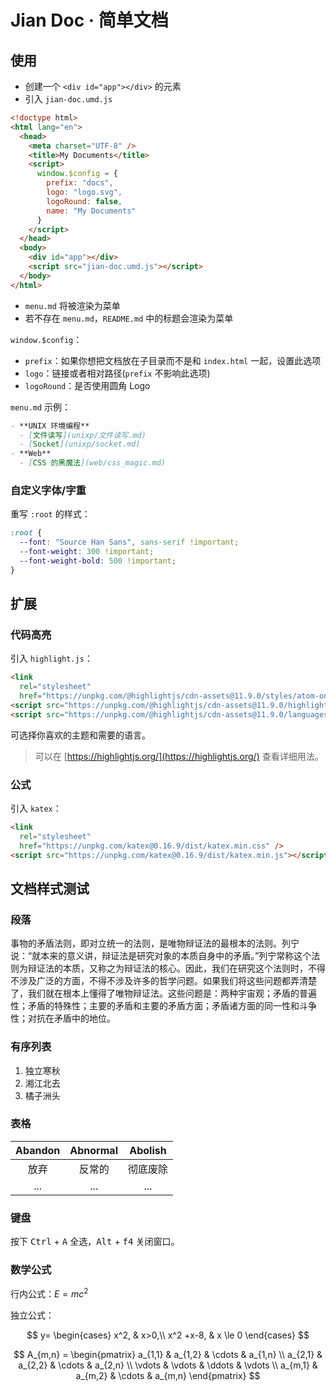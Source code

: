 # Jian Doc · 简单文档

## 使用

- 创建一个 `<div id="app"></div>` 的元素
- 引入 `jian-doc.umd.js`

```html
<!doctype html>
<html lang="en">
  <head>
    <meta charset="UTF-8" />
    <title>My Documents</title>
    <script>
      window.$config = {
        prefix: "docs",
        logo: "logo.svg",
        logoRound: false,
        name: "My Documents"
      }
    </script>
  </head>
  <body>
    <div id="app"></div>
    <script src="jian-doc.umd.js"></script>
  </body>
</html>
```

- `menu.md` 将被渲染为菜单
- 若不存在 `menu.md`，`README.md` 中的标题会渲染为菜单

`window.$config`：

- `prefix`：如果你想把文档放在子目录而不是和 `index.html` 一起，设置此选项
- `logo`：链接或者相对路径(`prefix` 不影响此选项)
- `logoRound`：是否使用圆角 Logo

`menu.md` 示例：

```markdown
- **UNIX 环境编程**
  - [文件读写](unixp/文件读写.md)
  - [Socket](unixp/socket.md)
- **Web**
  - [CSS 的黑魔法](web/css_magic.md)
```

### 自定义字体/字重

重写 `:root` 的样式：

```css
:root {
  --font: "Source Han Sans", sans-serif !important;
  --font-weight: 300 !important;
  --font-weight-bold: 500 !important;
}
```

## 扩展

### 代码高亮

引入 `highlight.js`：

```html
<link
  rel="stylesheet"
  href="https://unpkg.com/@highlightjs/cdn-assets@11.9.0/styles/atom-one-dark.min.css" />
<script src="https://unpkg.com/@highlightjs/cdn-assets@11.9.0/highlight.min.js"></script>
<script src="https://unpkg.com/@highlightjs/cdn-assets@11.9.0/languages/xml.min.js"></script>
```

可选择你喜欢的主题和需要的语言。

> 可以在 [https://highlightjs.org/](https://highlightjs.org/) 查看详细用法。

### 公式

引入 `katex`：

```html
<link
  rel="stylesheet"
  href="https://unpkg.com/katex@0.16.9/dist/katex.min.css" />
<script src="https://unpkg.com/katex@0.16.9/dist/katex.min.js"></script>
```

## 文档样式测试

### 段落

事物的矛盾法则，即对立统一的法则，是唯物辩证法的最根本的法则。列宁说：“就本来的意义讲，辩证法是研究对象的本质自身中的矛盾。”列宁常称这个法则为辩证法的本质，又称之为辩证法的核心。因此，我们在研究这个法则时，不得不涉及广泛的方面，不得不涉及许多的哲学问题。如果我们将这些问题都弄清楚了，我们就在根本上懂得了唯物辩证法。这些问题是：两种宇宙观；矛盾的普遍性；矛盾的特殊性；主要的矛盾和主要的矛盾方面；矛盾诸方面的同一性和斗争性；对抗在矛盾中的地位。

### 有序列表

1. 独立寒秋
2. 湘江北去
3. 橘子洲头

### 表格

| Abandon | Abnormal | Abolish  |
| :-----: | :------: | :------: |
|  放弃   |  反常的  | 彻底废除 |
|   ...   |   ...    |   ...    |

### 键盘

按下 <kbd>Ctrl</kbd> + <kbd>A</kbd> 全选，<kbd>Alt</kbd> + <kbd>f4</kbd> 关闭窗口。

### 数学公式

行内公式：$E=mc^2$

独立公式：

$$
y= \begin{cases} x^2, & x>0,\\ x^2 +x-8, & x \le 0 \end{cases}
$$

$$
A_{m,n} =
 \begin{pmatrix}
  a_{1,1} & a_{1,2} & \cdots & a_{1,n} \\
  a_{2,1} & a_{2,2} & \cdots & a_{2,n} \\
  \vdots  & \vdots  & \ddots & \vdots  \\
  a_{m,1} & a_{m,2} & \cdots & a_{m,n}
 \end{pmatrix}
$$

